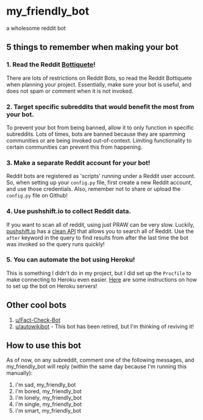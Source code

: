 # my_friendly_bot
a wholesome reddit bot

## 5 things to remember when making your bot
### 1. Read the Reddit [Bottiquete](https://www.reddit.com/wiki/bottiquette)!
There are lots of restrictions on Reddit Bots, so read the Reddit Bottiquete when planning your project. Essentially, make sure your bot is useful, and does not spam or comment when it is not invoked.

### 2. Target specific subreddits that would benefit the most from your bot.
To prevent your bot from being banned, allow it to only function in specific subreddits. Lots of times, bots are banned because they are spamming communities or are being invoked out-of-context. Limiting functionality to certain communities can prevent this from happening.


### 3. Make a separate Reddit account for your bot!
Reddit bots are registered as 'scripts' running under a Reddit user account. So, when setting up your `config.py` file, first create a new Reddit account, and use those credentials. Also, remember not to share or upload the `config.py` file on Github!

### 4. Use pushshift.io to collect Reddit data.
If you want to scan all of reddit, using just PRAW can be very slow. Luckily, [pushshift.io](http://pushshift.io) has a  [clean API](https://github.com/pushshift/api) that allows you to search all of Reddit. Use the `after` keyword in the query to find results from after the last time the bot was invoked so the query runs quickly!

### 5. You can automate the bot using Heroku!
This is something I didn't do in my project, but I did set up the `Procfile` to make connecting to Heroku even easier. [Here](https://github.com/kylelobo/Reddit-Bot#after_setting_up_repo_on_heroku) are some instructions on how to set up the bot on Heroku servers!

## Other cool bots
1. [u/Fact-Check-Bot](https://www.reddit.com/user/Fact-Check-Bot)
2. [u/autowikibot](http://www.reddit.com/user/autowikibot) - This bot has been retired, but I'm thinking of reviving it!

## How to use this bot
As of now, on any subreddit, comment one of the following messages, and my_friendly_bot will reply (within the same day because I'm running this manually):
1. i'm sad, my_friendly_bot
2. i'm bored, my_friendly_bot
3. i'm lonely, my_friendly_bot
4. i'm single, my_friendly_bot
5. i'm smart, my_friendly_bot
